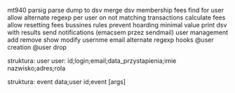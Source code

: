 mt940 parsig
	parse
	dump to dsv
	merge dsv
membership fees
	find for user
		allow alternate regexp per user on not matching transactions
	calculate fees
	allow resetting fees
	bussines rules
		prevent hoarding
		minimal value
	print dsv with results
	send notifications (emacsem przez sendmail)
user management
	add
	remove
	show
	modify
		usernme
		email
		alternate regexp
hooks
	@user creation
	@user drop

struktura: user
user: id;login;email;data_przystapienia;imie nazwisko;adres;rola

struktura: event
data;user id;event [args]

